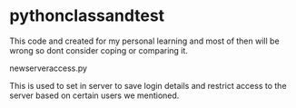 # pythonclassandtest

This code and created for my personal learning and most of then will be wrong so dont consider coping or comparing it.

newserveraccess.py

This is used to set in server to save login details and restrict access to the server based on certain users we mentioned.
